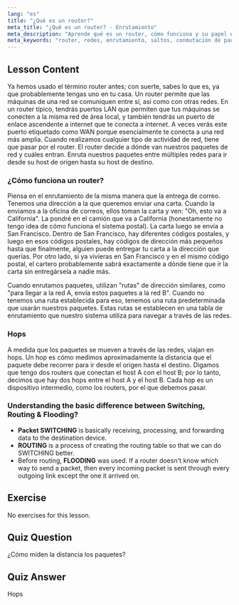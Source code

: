 ```yaml
---
lang: "es"
title: "¿Qué es un router?"
meta_title: "¿Qué es un router? - Enrutamiento"
meta_description: "Aprende qué es un router, cómo funciona y su papel en las redes. Comprende el enrutamiento, los saltos y la entrega de paquetes para principiantes."
meta_keywords: "router, redes, enrutamiento, saltos, conmutación de paquetes, redes Linux, tutorial para principiantes, guía de red"
---
```


## Lesson Content

Ya hemos usado el término router antes; con suerte, sabes lo que es, ya que probablemente tengas uno en tu casa. Un router permite que las máquinas de una red se comuniquen entre sí, así como con otras redes. En un router típico, tendrás puertos LAN que permiten que tus máquinas se conecten a la misma red de área local, y también tendrás un puerto de enlace ascendente a internet que te conecta a internet. A veces verás este puerto etiquetado como WAN porque esencialmente te conecta a una red más amplia. Cuando realizamos cualquier tipo de actividad de red, tiene que pasar por el router. El router decide a dónde van nuestros paquetes de red y cuáles entran. Enruta nuestros paquetes entre múltiples redes para ir desde su host de origen hasta su host de destino.

### ¿Cómo funciona un router?

Piensa en el enrutamiento de la misma manera que la entrega de correo. Tenemos una dirección a la que queremos enviar una carta. Cuando la enviamos a la oficina de correos, ellos toman la carta y ven: "Oh, esto va a California". La pondré en el camión que va a California (honestamente no tengo idea de cómo funciona el sistema postal). La carta luego se envía a San Francisco. Dentro de San Francisco, hay diferentes códigos postales, y luego en esos códigos postales, hay códigos de dirección más pequeños hasta que finalmente, alguien puede entregar tu carta a la dirección que querías. Por otro lado, si ya vivieras en San Francisco y en el mismo código postal, el cartero probablemente sabrá exactamente a dónde tiene que ir la carta sin entregársela a nadie más.

Cuando enrutamos paquetes, utilizan "rutas" de dirección similares, como "para llegar a la red A, envía estos paquetes a la red B". Cuando no tenemos una ruta establecida para eso, tenemos una ruta predeterminada que usarán nuestros paquetes. Estas rutas se establecen en una tabla de enrutamiento que nuestro sistema utiliza para navegar a través de las redes.

### Hops

A medida que los paquetes se mueven a través de las redes, viajan en hops. Un hop es cómo medimos aproximadamente la distancia que el paquete debe recorrer para ir desde el origen hasta el destino. Digamos que tengo dos routers que conectan el host A con el host B; por lo tanto, decimos que hay dos hops entre el host A y el host B. Cada hop es un dispositivo intermedio, como los routers, por el que debemos pasar.

### Understanding the basic difference between Switching, Routing & Flooding?

- **Packet SWITCHING** is basically receiving, processing, and forwarding data to the destination device.
- **ROUTING** is a process of creating the routing table so that we can do SWITCHING better.
- Before routing, **FLOODING** was used. If a router doesn't know which way to send a packet, then every incoming packet is sent through every outgoing link except the one it arrived on.

## Exercise

No exercises for this lesson.

## Quiz Question

¿Cómo miden la distancia los paquetes?

## Quiz Answer

Hops
